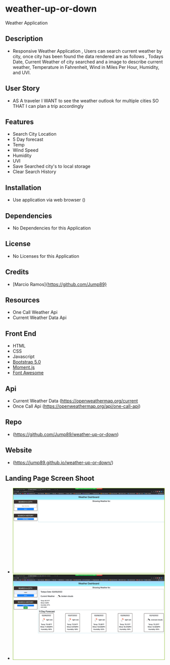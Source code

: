 # weather-up-or-down
Weather Application


## Description 

* Responsive Weather Application , Users can search current weather by city, once city has been found the data rendered are as follows , Todays Date, Current Weather of city searched and a image to describe current weather, Temperature in Fahrenheit, Wind in Miles Per Hour, Humidity, and UVI.

## User Story 

* AS A traveler
I WANT to see the weather outlook for multiple cities
SO THAT I can plan a trip accordingly


## Features

* Search City Location 
* 5 Day forecast
* Temp
* Wind Speed
* Humidity 
* UVI
* Save Searched city's to local storage 
* Clear Search History


## Installation

* Use application via web browser ()

## Dependencies

* No Dependencies for this Application

## License

* No Licenses for this Application 


## Credits 

* [Marcio Ramos]{https://github.com/Jump89}

## Resources 

 * One Call Weather Api 
 * Current Weather Data Api 

## Front End

* HTML
* CSS
* Javascript
* [Bootstrap 5.0](https://getbootstrap.com/)
* [Moment.js](https://momentjs.com/)
* [Font Awesome](https://fontawesome.com/) 


## Api

* Current Weather Data (https://openweathermap.org/current
* Once Call Api (https://openweathermap.org/api/one-call-api)

## Repo

* (https://github.com/Jump89/weather-up-or-down)

## Website

* (https://jump89.github.io/weather-up-or-down/)

## Landing Page Screen Shoot

* ![](assets/image/Landing.png)
* ![](assets/image/Displayed.png)